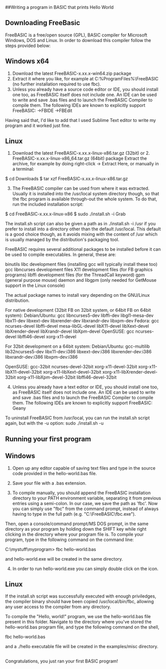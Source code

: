 ##Writing a program in BASIC that prints Hello World

## Downloading FreeBasic

FreeBASIC is a free/open source (GPL), BASIC compiler for Microsoft Windows, DOS and Linux. In order to download this compiler follow the steps provided below:

Windows x64
------------
1. Download the latest FreeBASIC-x.xx.x-win64.zip package
2. Extract it where you like, for example at C:\%ProgramFiles%\FreeBASIC (no further installation required to use fbc).
3. Unless you already have a source code editor or IDE, you should install one too, as FreeBASIC itself does not include one. An IDE can be used to write and save .bas files and to launch the FreeBASIC Compiler to compile them. The following IDEs are known to explicitly support FreeBASIC:
->FBIDE
->FBEdit

Having said that, I'd like to add that I used Sublime Text editor to write my program and it worked just fine.

Linux
------
1. Download the latest FreeBASIC-x.xx.x-linux-x86.tar.gz (32bit) or 2. FreeBASIC-x.xx.x-linux-x86_64.tar.gz (64bit) package
Extract the archive, for example by doing right-click -> Extract Here, or manually in a terminal:

$ cd Downloads
$ tar xzf FreeBASIC-x.xx.x-linux-x86.tar.gz

3. The FreeBASIC compiler can be used from where it was extracted. Usually it is installed into the /usr/local system directory though, so that the fbc program is available through-out the whole system. To do that, run the included installation script:

$ cd FreeBASIC-x.xx.x-linux-x86
$ sudo ./install.sh -i
Grab

The install.sh script can also be given a path as in ./install.sh -i /usr if you prefer to install into a directory other than the default /usr/local. This default is a good choice though, as it avoids mixing with the content of /usr which is usually managed by the distribution's packaging tool.

FreeBASIC requires several additional packages to be installed before it can be used to compile executables. In general, these are:

binutils
libc development files (installing gcc will typically install these too)
gcc
libncurses development files
X11 development files (for FB graphics programs)
libffi development files (for the ThreadCall keyword)
gpm (general purpose mouse) daemon and libgpm (only needed for GetMouse support in the Linux console)

The actual package names to install vary depending on the GNU/Linux distribution.

For native development (32bit FB on 32bit system, or 64bit FB on 64bit system):
Debian/Ubuntu:
gcc
libncurses5-dev
libffi-dev
libgl1-mesa-dev
libx11-dev libxext-dev libxrender-dev libxrandr-dev libxpm-dev
Fedora:
gcc
ncurses-devel
libffi-devel
mesa-libGL-devel
libX11-devel libXext-devel libXrender-devel libXrandr-devel libXpm-devel
OpenSUSE:
gcc
ncurses-devel
libffi46-devel
xorg-x11-devel

For 32bit development on a 64bit system:
Debian/Ubuntu:
gcc-multilib
lib32ncurses5-dev
libx11-dev:i386 libxext-dev:i386 libxrender-dev:i386 libxrandr-dev:i386 libxpm-dev:i386


OpenSUSE:
gcc-32bit
ncurses-devel-32bit
xorg-x11-devel-32bit
xorg-x11-libX11-devel-32bit
xorg-x11-libXext-devel-32bit
xorg-x11-libXrender-devel-32bit
xorg-x11-libXpm-devel-32bit
libffi46-devel-32bit

4. Unless you already have a text editor or IDE, you should install one too, as FreeBASIC itself does not include one. An IDE can be used to write and save .bas files and to launch the FreeBASIC Compiler to compile them. The following IDEs are known to explicitly support FreeBASIC:
Geany

To uninstall FreeBASIC from /usr/local, you can run the install.sh script again, but with the -u option: sudo ./install.sh -u

## Running your first program 

Windows
--------

1. Open up any editor capable of saving text files and type in the source code provided in the hello-world.bas file.

2. Save your file with a .bas extension.

3. To compile manually, you should append the FreeBASIC installation directory to your PATH environment variable, separating it from previous entries using a semi-colon. In our case, we save the path as 'fbc'. Now you can simply use "fbc" from the command prompt, instead of always having to type in the full path (e.g. "C:\FreeBASIC\fbc.exe").

Then, open a console/command prompt/MS DOS prompt, in the same directory as your program by holding down the SHIFT key while right clicking in the directory where your program file is. To compile your program, type in the following command on the command line:

C:\mystuff\myprogram\> fbc hello-world.bas

and hello-world.exe will be created in the same directory.

4. In order to run hello-world.exe you can simply double click on the icon.

Linux
------

If the install.sh script was successfully executed with enough priviledges, the compiler binary should have been copied /usr/local/bin/fbc, allowing any user access to the compiler from any directory.

To compile the "Hello, world!" program, we use the hello-world.bas file present in this folder. Navigate to the directory where you've stored the hello-world.bas program file, and type the following command on the shell,

fbc hello-world.bas

and a ./hello executable file will be created in the examples/misc directory.

##
Congratulations, you just ran your first BASIC program!
